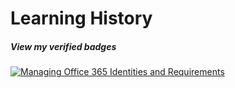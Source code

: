 # Learning History
##### View my verified badges
<!--START_SECTION:badges-->
[![Managing Office 365 Identities and Requirements](https://images.credly.com/size/110x110/images/68236c47-bc97-4db0-8843-135f3ec8da53/Managing_Office_365_Identities_and_Requirements-01.png)](https://www.credly.com/badges/6ba1e60f-2289-4cb7-9f8f-f860fbd9f878)
<!--END_SECTION:badges-->
